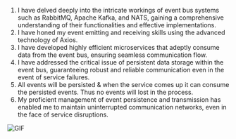 1. I have delved deeply into the intricate workings of event bus systems such as RabbitMQ, Apache Kafka, and NATS, gaining a comprehensive understanding of their functionalities and effective implementations.
2. I have honed my event emitting and receiving skills using the advanced technology of Axios.
3. I have developed highly efficient microservices that adeptly consume data from the event bus, ensuring seamless communication flow.
4. I have addressed the critical issue of persistent data storage within the event bus, guaranteeing robust and reliable communication even in the event of service failures.
5. All events will be persisted & when the service comes up it can consume the persisted events. Thus no events will lost in the process.
6. My proficient management of event persistence and transmission has enabled me to maintain uninterrupted communication networks, even in the face of service disruptions.

<img align="center" alt="GIF" src="https://github.com/arsalanhub/Event-Bus-Implementation/img/Flagging Comment.drawio.svg" />